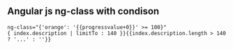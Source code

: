 <article class="markdown-body entry-content">
<h1>Angular js ng-class with condison</h1>
</article>
<pre><code>ng-class="{'orange': '{{progressvalue+0}}' >= 100}"
{ index.description | limitTo : 140 }}{{index.description.length > 140 ? '...' : ''}}
</code></pre>
</div>

